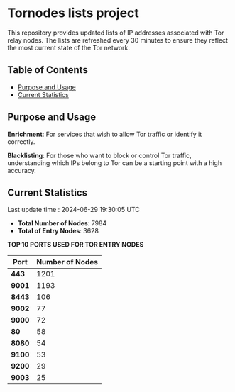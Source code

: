 # Tornodes lists project

This repository provides updated lists of IP addresses associated with Tor relay nodes. The lists are refreshed every 30 minutes to ensure they reflect the most current state of the Tor network.

## Table of Contents

- [Purpose and Usage](#purpose-and-usage)
- [Current Statistics](#current-statistics)


## Purpose and Usage

**Enrichment**: For services that wish to allow Tor traffic or identify it correctly.

**Blacklisting**: For those who want to block or control Tor traffic, understanding which IPs belong to Tor can be a starting point with a high accuracy.

## Current Statistics

Last update time : 2024-06-29 19:30:05 UTC

- **Total Number of Nodes**: 7984
- **Total of Entry Nodes**: 3628

**TOP 10 PORTS USED FOR TOR ENTRY NODES**

| **Port** | **Number of Nodes** |
|------|-----------------|
| **443**   | 1201  |
| **9001**   | 1193  |
| **8443**   | 106  |
| **9002**   | 77  |
| **9000**   | 72  |
| **80**   | 58  |
| **8080**   | 54  |
| **9100**   | 53  |
| **9200**   | 29  |
| **9003**   | 25  |

